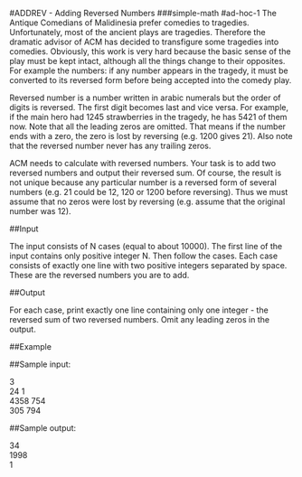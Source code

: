 #ADDREV - Adding Reversed Numbers
###simple-math #ad-hoc-1
The Antique Comedians of Malidinesia prefer comedies to tragedies. Unfortunately, most of the ancient plays are tragedies. Therefore the dramatic advisor of ACM has decided to transfigure some tragedies into comedies. Obviously, this work is very hard because the basic sense of the play must be kept intact, although all the things change to their opposites. For example the numbers: if any number appears in the tragedy, it must be converted to its reversed form before being accepted into the comedy play.

Reversed number is a number written in arabic numerals but the order of digits is reversed. The first digit becomes last and vice versa. For example, if the main hero had 1245 strawberries in the tragedy, he has 5421 of them now. Note that all the leading zeros are omitted. That means if the number ends with a zero, the zero is lost by reversing (e.g. 1200 gives 21). Also note that the reversed number never has any trailing zeros.

ACM needs to calculate with reversed numbers. Your task is to add two reversed numbers and output their reversed sum. Of course, the result is not unique because any particular number is a reversed form of several numbers (e.g. 21 could be 12, 120 or 1200 before reversing). Thus we must assume that no zeros were lost by reversing (e.g. assume that the original number was 12).

##Input

The input consists of N cases (equal to about 10000). The first line of the input contains only positive integer N. Then follow the cases. Each case consists of exactly one line with two positive integers separated by space. These are the reversed numbers you are to add.

##Output

For each case, print exactly one line containing only one integer - the reversed sum of two reversed numbers. Omit any leading zeros in the output.

##Example

##Sample input: 

3  
24 1  
4358 754  
305 794  

##Sample output:

34  
1998  
1  

